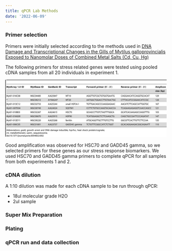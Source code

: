 ```yaml
---
title: qPCR Lab Methods
date: '2022-06-09'
---
```


### Primer selection
Primers were initially selected according to the methods used in [DNA Damage and Transcriptional Changes in the Gills of Mytilus galloprovincialis Exposed to Nanomolar Doses of Combined Metal Salts (Cd, Cu, Hg)](https://journals.plos.org/plosone/article?id=10.1371/journal.pone.0054602#pone.0054602-Livak1)

The following primers for stress related genes were tested using pooled cDNA samples from all 20 individuals in experiment 1.

![image](https://github.com/afcoyle/fish541_lab/blob/main/assets/img/qPCR_PrimerList.jpeg?raw=true)

Good amplification was observed for HSC70 and GADD45 gamma, so we selected primers for these genes as our stress response biomarkers. We used HSC70 and GADD45 gamma primers to complete qPCR for all samples from both experiments 1 and 2.

### cDNA dilution
A 1:10 dilution was made for each cDNA sample to be run through qPCR:
* 18ul molecular grade H2O
* 2ul sample

### Super Mix Preparation


### Plating

### qPCR run and data collection